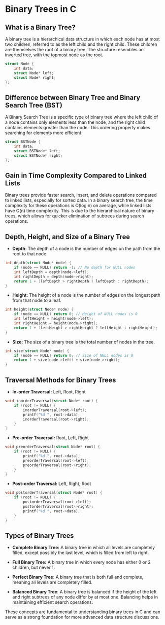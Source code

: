 # Binary Trees in C

## What is a Binary Tree?

A binary tree is a hierarchical data structure in which each node has at most two children, referred to as the left child and the right child. These children are themselves the root of a binary tree. The structure resembles an inverted tree, with the topmost node as the root.

```c
struct Node {
    int data;
    struct Node* left;
    struct Node* right;
};
```

## Difference between Binary Tree and Binary Search Tree (BST)

A Binary Search Tree is a specific type of binary tree where the left child of a node contains only elements less than the node, and the right child contains elements greater than the node. This ordering property makes searching for elements more efficient.

```c
struct BSTNode {
    int data;
    struct BSTNode* left;
    struct BSTNode* right;
};
```

## Gain in Time Complexity Compared to Linked Lists

Binary trees provide faster search, insert, and delete operations compared to linked lists, especially for sorted data. In a binary search tree, the time complexity for these operations is O(log n) on average, while linked lists have O(n) time complexity. This is due to the hierarchical nature of binary trees, which allows for quicker elimination of subtrees during search operations.

## Depth, Height, and Size of a Binary Tree

- **Depth:** The depth of a node is the number of edges on the path from the root to that node.

```c
int depth(struct Node* node) {
    if (node == NULL) return -1; // No depth for NULL nodes
    int leftDepth = depth(node->left);
    int rightDepth = depth(node->right);
    return 1 + (leftDepth > rightDepth ? leftDepth : rightDepth);
}
```

- **Height:** The height of a node is the number of edges on the longest path from that node to a leaf.

```c
int height(struct Node* node) {
    if (node == NULL) return 0; // Height of NULL nodes is 0
    int leftHeight = height(node->left);
    int rightHeight = height(node->right);
    return 1 + (leftHeight > rightHeight ? leftHeight : rightHeight);
}
```

- **Size:** The size of a binary tree is the total number of nodes in the tree.

```c
int size(struct Node* node) {
    if (node == NULL) return 0; // Size of NULL nodes is 0
    return 1 + size(node->left) + size(node->right);
}
```

## Traversal Methods for Binary Trees

- **In-order Traversal:** Left, Root, Right

```c
void inorderTraversal(struct Node* root) {
    if (root != NULL) {
        inorderTraversal(root->left);
        printf("%d ", root->data);
        inorderTraversal(root->right);
    }
}
```

- **Pre-order Traversal:** Root, Left, Right

```c
void preorderTraversal(struct Node* root) {
    if (root != NULL) {
        printf("%d ", root->data);
        preorderTraversal(root->left);
        preorderTraversal(root->right);
    }
}
```

- **Post-order Traversal:** Left, Right, Root

```c
void postorderTraversal(struct Node* root) {
    if (root != NULL) {
        postorderTraversal(root->left);
        postorderTraversal(root->right);
        printf("%d ", root->data);
    }
}
```

## Types of Binary Trees

- **Complete Binary Tree:** A binary tree in which all levels are completely filled, except possibly the last level, which is filled from left to right.

- **Full Binary Tree:** A binary tree in which every node has either 0 or 2 children, but never 1.

- **Perfect Binary Tree:** A binary tree that is both full and complete, meaning all levels are completely filled.

- **Balanced Binary Tree:** A binary tree is balanced if the height of the left and right subtrees of any node differ by at most one. Balancing helps in maintaining efficient search operations.

These concepts are fundamental to understanding binary trees in C and can serve as a strong foundation for more advanced data structure discussions.